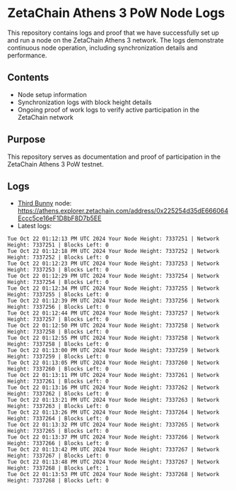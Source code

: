 # ZetaChain Athens 3 PoW Node Logs
This repository contains logs and proof that we have successfully set up and run a node on the ZetaChain Athens 3 network. The logs demonstrate continuous node operation, including synchronization details and performance.

## Contents
- Node setup information
- Synchronization logs with block height details
- Ongoing proof of work logs to verify active participation in the ZetaChain network

## Purpose
This repository serves as documentation and proof of participation in the ZetaChain Athens 3 PoW testnet.

## Logs

- [Third Bunny](https://thirdbunny.xyz/) node: https://athens.explorer.zetachain.com/address/0x225254d35dE666064Eccc5ce16eF1D8bF8D7b5EE
- Latest logs:
```
Tue Oct 22 01:12:13 PM UTC 2024 Your Node Height: 7337251 | Network Height: 7337251 | Blocks Left: 0
Tue Oct 22 01:12:18 PM UTC 2024 Your Node Height: 7337252 | Network Height: 7337252 | Blocks Left: 0
Tue Oct 22 01:12:23 PM UTC 2024 Your Node Height: 7337253 | Network Height: 7337253 | Blocks Left: 0
Tue Oct 22 01:12:29 PM UTC 2024 Your Node Height: 7337254 | Network Height: 7337254 | Blocks Left: 0
Tue Oct 22 01:12:34 PM UTC 2024 Your Node Height: 7337255 | Network Height: 7337255 | Blocks Left: 0
Tue Oct 22 01:12:39 PM UTC 2024 Your Node Height: 7337256 | Network Height: 7337256 | Blocks Left: 0
Tue Oct 22 01:12:44 PM UTC 2024 Your Node Height: 7337257 | Network Height: 7337257 | Blocks Left: 0
Tue Oct 22 01:12:50 PM UTC 2024 Your Node Height: 7337258 | Network Height: 7337258 | Blocks Left: 0
Tue Oct 22 01:12:55 PM UTC 2024 Your Node Height: 7337258 | Network Height: 7337258 | Blocks Left: 0
Tue Oct 22 01:13:00 PM UTC 2024 Your Node Height: 7337259 | Network Height: 7337259 | Blocks Left: 0
Tue Oct 22 01:13:05 PM UTC 2024 Your Node Height: 7337260 | Network Height: 7337260 | Blocks Left: 0
Tue Oct 22 01:13:11 PM UTC 2024 Your Node Height: 7337261 | Network Height: 7337261 | Blocks Left: 0
Tue Oct 22 01:13:16 PM UTC 2024 Your Node Height: 7337262 | Network Height: 7337262 | Blocks Left: 0
Tue Oct 22 01:13:21 PM UTC 2024 Your Node Height: 7337263 | Network Height: 7337263 | Blocks Left: 0
Tue Oct 22 01:13:26 PM UTC 2024 Your Node Height: 7337264 | Network Height: 7337264 | Blocks Left: 0
Tue Oct 22 01:13:32 PM UTC 2024 Your Node Height: 7337265 | Network Height: 7337265 | Blocks Left: 0
Tue Oct 22 01:13:37 PM UTC 2024 Your Node Height: 7337266 | Network Height: 7337266 | Blocks Left: 0
Tue Oct 22 01:13:42 PM UTC 2024 Your Node Height: 7337267 | Network Height: 7337267 | Blocks Left: 0
Tue Oct 22 01:13:48 PM UTC 2024 Your Node Height: 7337267 | Network Height: 7337268 | Blocks Left: 1
Tue Oct 22 01:13:53 PM UTC 2024 Your Node Height: 7337268 | Network Height: 7337268 | Blocks Left: 0
```
